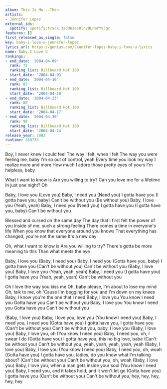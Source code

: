 ```yaml
---
album: This Is Me...Then
artists:
- Jennifer Lopez
external_ids:
  spotify: spotify:track:3adU6Jes8lnvOLnmYYVJgr
features: []
first_released_as_single: false
key: baby-i-love-u-jennifer-lopez
lyrics_url: https://genius.com/Jennifer-lopez-baby-i-love-u-lyrics
name: Baby I Love U
rankings:
- end_date: '2004-04-09'
  rank: 72
  ranking_list: Billboard Hot 100
  start_date: '2004-04-03'
- end_date: '2004-04-16'
  rank: 87
  ranking_list: Billboard Hot 100
  start_date: '2004-04-10'
- end_date: '2004-04-23'
  rank: 88
  ranking_list: Billboard Hot 100
  start_date: '2004-04-17'
- end_date: '2004-04-30'
  rank: 98
  ranking_list: Billboard Hot 100
  start_date: '2004-04-24'
release_year: 2002
runtime: 268733
---
```

Boy, I never knew I could feel
The way I felt, when I felt
The way you were feeling me, baby
I'm so out of control, yeah
Every time you look my way
I realize more and more
How much I adore those pretty eyes of yours
I'm helpless, baby


What I want to know is
Are you willing to try?
Can you love me for a lifetime
In just one night? Oh


Baby, I love you (Love you)
Baby, I need you (Need you)
I gotta have you (I gotta have you, baby)
Can't be without you (Be without you)
Baby, I love you (Yeah, yeah)
Baby, I need you (Need you)
I gotta have you (I gotta have you, baby)
Can't be without you


Blessed and cursed on the same day
The day that I first felt the power of you
Inside of me, such a strong feeling
There comes a time in everyone's life
When you know that everyone around you knows
That everything has changed, you're not the same
It's a new day


Oh, what I want to know is
Are you willing to try?
There's gotta be more meaning to this
Than what meets the eye


Baby, I love you (Baby, I need you)
Baby, I need you (Gotta have you, baby)
I gotta have you (Can't be without you)
Can't be without you (Baby, I love you)
Baby, I love you (Yeah, yeah, yeah)
Baby, I need you (I gotta have you)
I gotta have you (Yeah, yeah, yeah)
Can't be without you


Oh I love the way you kiss me
Oh, baby please, I'm about to lose my mind
Oh, talk to me, oh
'Cause I'm begging for you and I'm down on my knees
Baby, I know you're the one that I need
Baby, I love you
You know I need you
Gotta have you
Can't be without you
Baby, I love you
You know I need you
Gotta have you
Can't be without you


(Baby, I love you)
Baby, I love you, love you
(You know I need you)
Baby, I need you, I need you
(Gotta have you)
I gotta have you, I gotta have you
(Can't be without you)
Can't be without you, baby, I love you
(Baby, I love you)
Baby, I love you, oh
(You know I need you)
Baby, I need you, oh, I swear I do
(Gotta have you)
I gotta have you, this no big love, babe
(Can't be without you)
Can't be without you, yeah, yeah, yeah, yeah, yeah
(Baby, I love you)
Baby, I love you
(You know I need you)
Baby, I need you, oh, woah
(Gotta have you)
I gotta have you, ladies, do you know what I'm talking about?
(Can't be without you)
Can't be without you, oh, woah
(Baby, I love you)
Baby, I love you, when a man gets inside your soul
(You know I need you)
Baby, I need you, and it takes hold, and it won't let go
(Gotta have you)
I gotta have you
(Can't be without you)
Can't be without you, hey, hey, hey, hey, hey
